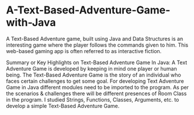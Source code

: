 # A-Text-Based-Adventure-Game-with-Java

A Text-Based Adventure game, built using Java and Data Structures is an interesting game where the player follows the commands given to him. This web-based gaming app is often referred to as interactive fiction.

Summary or Key Highlights on Text-Based Adventure Game In Java:
A Text Adventure Game is developed by keeping in mind one player or human being.
The Text-Based Adventure Game is the story of an individual who faces certain challenges to get some goal.
For developing Text Adventure Game in Java different modules need to be imported to the program.
As per the scenarios & challenges there will be different presences of Room Class in the program.
I studied Strings, Functions, Classes, Arguments, etc. to develop a simple Text-Based Adventure Game.
